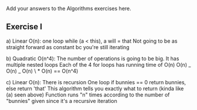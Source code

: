 Add your answers to the Algorithms exercises here.

## Exercise I

a) Linear O(n):
one loop
while (a < this), a will = that
Not going to be as straight forward as constant bc you're still iterating

b) Quadratic O(n^4):
The number of operations is going to be big.
It has multiple nested loops
Each of the 4 for loops has running time of O(n)
O(n) _ O(n) _ O(n) \ \* O(n) == O(n^4)

c) Linear O(n):
There is recursion
One loop
if bunnies == 0 return bunnies, else return 'that'
This algorithm tells you exactly what to return (kinda like (a) seen above)
Function runs "n" times according to the number of "bunnies" given since it's a recursive iteration
